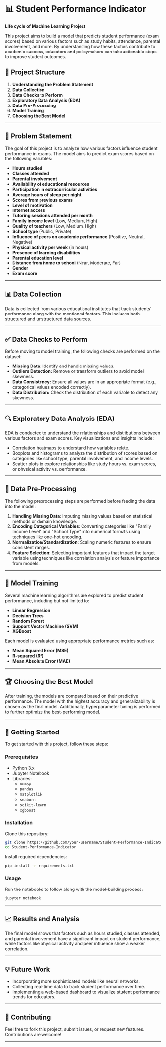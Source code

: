
# 📊 Student Performance Indicator

**Life cycle of Machine Learning Project**

This project aims to build a model that predicts student performance (exam scores) based on various factors such as study habits, attendance, parental involvement, and more. By understanding how these factors contribute to academic success, educators and policymakers can take actionable steps to improve student outcomes.

## 📂 Project Structure

1. **Understanding the Problem Statement**
2. **Data Collection**
3. **Data Checks to Perform**
4. **Exploratory Data Analysis (EDA)**
5. **Data Pre-Processing**
6. **Model Training**
7. **Choosing the Best Model**

---

## 📝 Problem Statement

The goal of this project is to analyze how various factors influence student performance in exams. The model aims to predict exam scores based on the following variables:

- **Hours studied**
- **Classes attended**
- **Parental involvement**
- **Availability of educational resources**
- **Participation in extracurricular activities**
- **Average hours of sleep per night**
- **Scores from previous exams**
- **Level of motivation**
- **Internet access**
- **Tutoring sessions attended per month**
- **Family income level** (Low, Medium, High)
- **Quality of teachers** (Low, Medium, High)
- **School type** (Public, Private)
- **Influence of peers on academic performance** (Positive, Neutral, Negative)
- **Physical activity per week** (in hours)
- **Presence of learning disabilities**
- **Parental education level**
- **Distance from home to school** (Near, Moderate, Far)
- **Gender**
- **Exam score**

---

## 📊 Data Collection

Data is collected from various educational institutes that track students’ performance along with the mentioned factors. This includes both structured and unstructured data sources.

---

## ✅ Data Checks to Perform

Before moving to model training, the following checks are performed on the dataset:

- **Missing Data:** Identify and handle missing values.
- **Outliers Detection:** Remove or transform outliers to avoid model skewness.
- **Data Consistency:** Ensure all values are in an appropriate format (e.g., categorical values encoded correctly).
- **Data Distribution:** Check the distribution of each variable to detect any skewness.

---

## 🔍 Exploratory Data Analysis (EDA)

EDA is conducted to understand the relationships and distributions between various factors and exam scores. Key visualizations and insights include:

- Correlation heatmaps to understand how variables relate.
- Boxplots and histograms to analyze the distribution of scores based on categories like school type, parental involvement, and income levels.
- Scatter plots to explore relationships like study hours vs. exam scores, or physical activity vs. performance.

---

## 🔧 Data Pre-Processing

The following preprocessing steps are performed before feeding the data into the model:

1. **Handling Missing Data**: Imputing missing values based on statistical methods or domain knowledge.
2. **Encoding Categorical Variables**: Converting categories like "Family Income Level" and "School Type" into numerical formats using techniques like one-hot encoding.
3. **Normalization/Standardization**: Scaling numeric features to ensure consistent ranges.
4. **Feature Selection**: Selecting important features that impact the target variable using techniques like correlation analysis or feature importance from models.

---

## 🤖 Model Training

Several machine learning algorithms are explored to predict student performance, including but not limited to:

- **Linear Regression**
- **Decision Trees**
- **Random Forest**
- **Support Vector Machine (SVM)**
- **XGBoost**

Each model is evaluated using appropriate performance metrics such as:

- **Mean Squared Error (MSE)**
- **R-squared (R²)**
- **Mean Absolute Error (MAE)**

---

## 🏆 Choosing the Best Model

After training, the models are compared based on their predictive performance. The model with the highest accuracy and generalizability is chosen as the final model. Additionally, hyperparameter tuning is performed to further optimize the best-performing model.

---

## 🚀 Getting Started

To get started with this project, follow these steps:

### Prerequisites

- Python 3.x
- Jupyter Notebook
- Libraries:
  - `numpy`
  - `pandas`
  - `matplotlib`
  - `seaborn`
  - `scikit-learn`
  - `xgboost`

### Installation

Clone this repository:

```bash
git clone https://github.com/your-username/Student-Performance-Indicator.git
cd Student-Performance-Indicator
```

Install required dependencies:

```bash
pip install -r requirements.txt
```

### Usage

Run the notebooks to follow along with the model-building process:

```bash
jupyter notebook
```

---

## 📈 Results and Analysis

The final model shows that factors such as hours studied, classes attended, and parental involvement have a significant impact on student performance, while factors like physical activity and peer influence show a weaker correlation.

---

## 💡 Future Work

- Incorporating more sophisticated models like neural networks.
- Collecting real-time data to track student performance over time.
- Implementing a web-based dashboard to visualize student performance trends for educators.

---

## 🙌 Contributing

Feel free to fork this project, submit issues, or request new features. Contributions are welcome!

---
